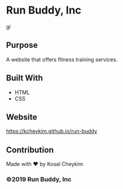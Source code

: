 # Run Buddy, Inc
gi
## Purpose
A website that offers fitness training services.

## Built With
* HTML
* CSS

## Website
https://kcheykim.github.io/run-buddy

## Contribution
Made with ❤️ by Kosal Cheykim

### ©️2019 Run Buddy, Inc
